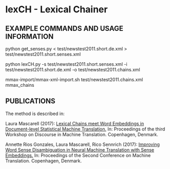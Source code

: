 # lexCH - Lexical Chainer



EXAMPLE COMMANDS AND USAGE INFORMATION
--------------------------------------

python get_senses.py < test/newstest2011.short.de.xml > test/newstest2011.short.senses.xml

python lexCH.py -s test/newstest2011.short.senses.xml -i test/newstest2011.short.de.xml -o test/newstest2011.chains.xml

mmax-import/mmax-xml-import.sh test/newstest2011.chains.xml mmax_chains


PUBLICATIONS
------------
The method is described in:

Laura Mascarell (2017): [Lexical Chains meet Word Embeddings in Document-level Statistical Machine Translation.](http://www.aclweb.org/anthology/W17-4813) In: Proceedings of the third Workshop on Discourse in Machine Translation. Copenhagen, Denmark.

Annette Rios Gonzales, Laura Mascarell, Rico Sennrich (2017): [Improving Word Sense Disambiguation in Neural Machine Translation with Sense Embeddings.](http://www.aclweb.org/anthology/W17-4702) In: Proceedings of the Second Conference on Machine Translation. Copenhagen, Denmark.
